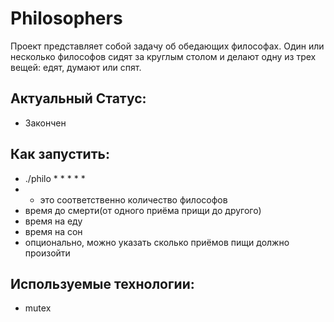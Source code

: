 # Philosophers
Проект представляет собой задачу об обедающих философах.
Один или несколько философов сидят за круглым столом и делают одну из трех вещей: едят, думают или спят.

## Актуальный Статус: 
* Закончен

## Как запустить:
* ./philo * * * * *
* - это соответственно количество философов
* время до смерти(от одного приёма прищи до другого)
* время на еду
* время на сон
* опционально, можно указать сколько приёмов пищи должно произойти 
## Используемые технологии:
* mutex
